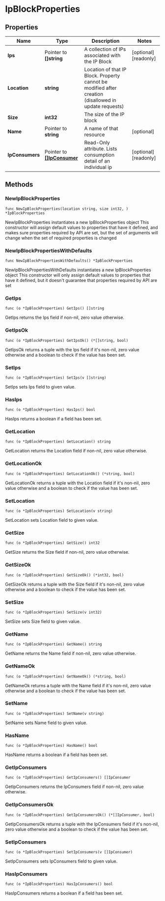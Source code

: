 # IpBlockProperties

## Properties

|Name | Type | Description | Notes|
|------------ | ------------- | ------------- | -------------|
|**Ips** | Pointer to **[]string** | A collection of IPs associated with the IP Block | [optional] [readonly] |
|**Location** | **string** | Location of that IP Block. Property cannot be modified after creation (disallowed in update requests) | |
|**Size** | **int32** | The size of the IP block | |
|**Name** | Pointer to **string** | A name of that resource | [optional] |
|**IpConsumers** | Pointer to [**[]IpConsumer**](IpConsumer.md) | Read-Only attribute. Lists consumption detail of an individual ip | [optional] [readonly] |

## Methods

### NewIpBlockProperties

`func NewIpBlockProperties(location string, size int32, ) *IpBlockProperties`

NewIpBlockProperties instantiates a new IpBlockProperties object
This constructor will assign default values to properties that have it defined,
and makes sure properties required by API are set, but the set of arguments
will change when the set of required properties is changed

### NewIpBlockPropertiesWithDefaults

`func NewIpBlockPropertiesWithDefaults() *IpBlockProperties`

NewIpBlockPropertiesWithDefaults instantiates a new IpBlockProperties object
This constructor will only assign default values to properties that have it defined,
but it doesn't guarantee that properties required by API are set

### GetIps

`func (o *IpBlockProperties) GetIps() []string`

GetIps returns the Ips field if non-nil, zero value otherwise.

### GetIpsOk

`func (o *IpBlockProperties) GetIpsOk() (*[]string, bool)`

GetIpsOk returns a tuple with the Ips field if it's non-nil, zero value otherwise
and a boolean to check if the value has been set.

### SetIps

`func (o *IpBlockProperties) SetIps(v []string)`

SetIps sets Ips field to given value.

### HasIps

`func (o *IpBlockProperties) HasIps() bool`

HasIps returns a boolean if a field has been set.

### GetLocation

`func (o *IpBlockProperties) GetLocation() string`

GetLocation returns the Location field if non-nil, zero value otherwise.

### GetLocationOk

`func (o *IpBlockProperties) GetLocationOk() (*string, bool)`

GetLocationOk returns a tuple with the Location field if it's non-nil, zero value otherwise
and a boolean to check if the value has been set.

### SetLocation

`func (o *IpBlockProperties) SetLocation(v string)`

SetLocation sets Location field to given value.


### GetSize

`func (o *IpBlockProperties) GetSize() int32`

GetSize returns the Size field if non-nil, zero value otherwise.

### GetSizeOk

`func (o *IpBlockProperties) GetSizeOk() (*int32, bool)`

GetSizeOk returns a tuple with the Size field if it's non-nil, zero value otherwise
and a boolean to check if the value has been set.

### SetSize

`func (o *IpBlockProperties) SetSize(v int32)`

SetSize sets Size field to given value.


### GetName

`func (o *IpBlockProperties) GetName() string`

GetName returns the Name field if non-nil, zero value otherwise.

### GetNameOk

`func (o *IpBlockProperties) GetNameOk() (*string, bool)`

GetNameOk returns a tuple with the Name field if it's non-nil, zero value otherwise
and a boolean to check if the value has been set.

### SetName

`func (o *IpBlockProperties) SetName(v string)`

SetName sets Name field to given value.

### HasName

`func (o *IpBlockProperties) HasName() bool`

HasName returns a boolean if a field has been set.

### GetIpConsumers

`func (o *IpBlockProperties) GetIpConsumers() []IpConsumer`

GetIpConsumers returns the IpConsumers field if non-nil, zero value otherwise.

### GetIpConsumersOk

`func (o *IpBlockProperties) GetIpConsumersOk() (*[]IpConsumer, bool)`

GetIpConsumersOk returns a tuple with the IpConsumers field if it's non-nil, zero value otherwise
and a boolean to check if the value has been set.

### SetIpConsumers

`func (o *IpBlockProperties) SetIpConsumers(v []IpConsumer)`

SetIpConsumers sets IpConsumers field to given value.

### HasIpConsumers

`func (o *IpBlockProperties) HasIpConsumers() bool`

HasIpConsumers returns a boolean if a field has been set.



